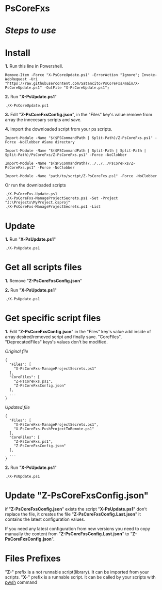 # **PsCoreFxs**


# ***Steps to use***

# Install

**1.** Run this line in Powershell.

```
Remove-Item -Force "X-PsCoreUpdate.ps1" -ErrorAction "Ignore"; Invoke-WebRequest -Uri "https://raw.githubusercontent.com/Satancito/PsCoreFxs/main/X-PsCoreUpdate.ps1" -OutFile "X-PsCoreUpdate.ps1";
```

**2.** Run "**X-PsUpdate.ps1**"

```
./X-PsCoreUpdate.ps1
```

**3.** Edit "**Z-PsCoreFxsConfig.json**", in the "Files" key's value remove from array the innecesary scripts and save. 

**4.** Import the downloaded script from your ps scripts.  
```
Import-Module -Name "$($PSCommandPath | Split-Path)/Z-PsCoreFxs.ps1" -Force -NoClobber #Same directory

Import-Module -Name "$($PSCommandPath | Split-Path | Split-Path | Split-Path)/PsCoreFxs/Z-PsCoreFxs.ps1" -Force -NoClobber

Import-Module -Name "$($PSCommandPath)/../../../PsCoreFxs/Z-PsCoreFxs.ps1" -Force -NoClobber

Import-Module -Name "path/to/script/Z-PsCoreFxs.ps1" -Force -NoClobber
```

Or run the downloaded scripts

```
./X-PsCoreFxs-Update.ps1
./X-PsCoreFxs-ManageProjectSecrets.ps1 -Set -Project "J:\Projects\MyProject.csproj"
./X-PsCoreFxs-ManageProjectSecrets.ps1 -List
```

# Update

**1.** Run "**X-PsUpdate.ps1**" 

```
./X-PsUpdate.ps1
```

# Get all scripts files 

**1.** Remove "**Z-PsCoreFxsConfig.json**"   
 
**2.** Run "**X-PsUpdate.ps1**" 

```
./X-PsUpdate.ps1
```

# Get specific script files
**1.** Edit "**Z-PsCoreFxsConfig.json**" in the "Files" key's value add inside of array desired/removed script and finally save. "CoreFiles", "DeprecatedFiles" keys's values don't be modified.

*Original file*
```
{
  "Files": [
    "X-PsCoreFxs-ManageProjectSecrets.ps1"
  ],
  "CoreFiles": [
    "Z-PsCoreFxs.ps1",
    "Z-PsCoreFxsConfig.json"
  ],
  ...
}
```

*Updated file*
```
{
  "Files": [
    "X-PsCoreFxs-ManageProjectSecrets.ps1",
    "X-PsCoreFxs-PushProjectToRemote.ps1"
  ],
  "CoreFiles": [
    "Z-PsCoreFxs.ps1",
    "Z-PsCoreFxsConfig.json"
  ],
  ...
}
```

**2.** Run "**X-PsUpdate.ps1**" 
```
./X-PsUpdate.ps1
```

# Update "Z-PsCoreFxsConfig.json"
if "**Z-PsCoreFxsConfig.json**" exists the script "**X-PsUpdate.ps1**" don't replace the file, it creates the file "**Z-PsCoreFxsConfig.Last.json**" it contains the latest configuration values.

If you need any latest configuration from new versions you need to copy manually the content from "**Z-PsCoreFxsConfig.Last.json**" to "**Z-PsCoreFxsConfig.json**".

# Files Prefixes

"**Z-**" prefix is a not runnable script(library). It can be imported from your scripts.
"**X-**" prefix is a runnable script. It can be called by your scripts with [pwsh](https://docs.microsoft.com/en-us/powershell/module/microsoft.powershell.core/about/about_pwsh?view=powershell-7.1) command 